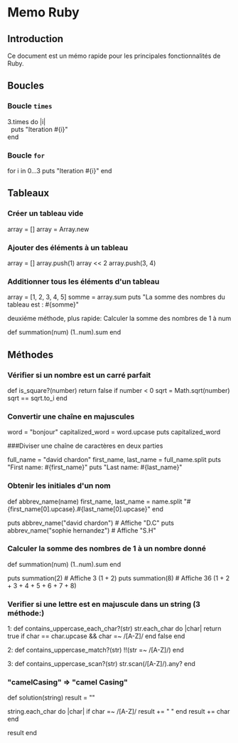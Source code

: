# Memo Ruby

## Introduction
Ce document est un mémo rapide pour les principales fonctionnalités de Ruby.

## Boucles

### Boucle `times`

3.times do |i| <br>
&nbsp;&nbsp;puts "Iteration #{i}" <br>
end

### Boucle `for`

for i in 0...3
  puts "Iteration #{i}"
end

## Tableaux

### Créer un tableau vide

array = []
array = Array.new

### Ajouter des éléments à un tableau

array = []
array.push(1)
array << 2
array.push(3, 4)


### Additionner tous les éléments d'un tableau

array = [1, 2, 3, 4, 5]
somme = array.sum
puts "La somme des nombres du tableau est : #{somme}"

deuxiéme méthode, plus rapide: Calculer la somme des nombres de 1 à num

def summation(num)
  (1..num).sum
end

## Méthodes

### Vérifier si un nombre est un carré parfait

def is_square?(number)
  return false if number < 0
  sqrt = Math.sqrt(number)
  sqrt == sqrt.to_i
end

### Convertir une chaîne en majuscules

word = "bonjour"
capitalized_word = word.upcase
puts capitalized_word

###Diviser une chaîne de caractères en deux parties

full_name = "david chardon"
first_name, last_name = full_name.split
puts "First name: #{first_name}"
puts "Last name: #{last_name}"

### Obtenir les initiales d'un nom

def abbrev_name(name)
  first_name, last_name = name.split
  "#{first_name[0].upcase}.#{last_name[0].upcase}"
end

puts abbrev_name("david chardon") # Affiche "D.C"
puts abbrev_name("sophie hernandez") # Affiche "S.H"

### Calculer la somme des nombres de 1 à un nombre donné

def summation(num)
  (1..num).sum
end

puts summation(2)  # Affiche 3 (1 + 2)
puts summation(8)  # Affiche 36 (1 + 2 + 3 + 4 + 5 + 6 + 7 + 8)

### Verifier si une lettre est en majuscule dans un string (3 méthode:)

1:
def contains_uppercase_each_char?(str)
  str.each_char do |char|
    return true if char == char.upcase && char =~ /[A-Z]/
  end
  false
end

2:
def contains_uppercase_match?(str)
  !!(str =~ /[A-Z]/)
end

3:
def contains_uppercase_scan?(str)
  str.scan(/[A-Z]/).any?
end

### "camelCasing"  =>  "camel Casing"

def solution(string)
result = ""

  string.each_char do |char|
    if char =~ /[A-Z]/
      result += " "
    end
    result += char
  end

  result
end

